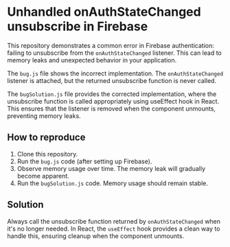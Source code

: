 # Unhandled onAuthStateChanged unsubscribe in Firebase

This repository demonstrates a common error in Firebase authentication: failing to unsubscribe from the `onAuthStateChanged` listener.  This can lead to memory leaks and unexpected behavior in your application.

The `bug.js` file shows the incorrect implementation. The `onAuthStateChanged` listener is attached, but the returned unsubscribe function is never called. 

The `bugSolution.js` file provides the corrected implementation, where the unsubscribe function is called appropriately using useEffect hook in React. This ensures that the listener is removed when the component unmounts, preventing memory leaks.

## How to reproduce

1. Clone this repository.
2. Run the `bug.js` code (after setting up Firebase).
3. Observe memory usage over time.  The memory leak will gradually become apparent.
4. Run the `bugSolution.js` code. Memory usage should remain stable.

## Solution

Always call the unsubscribe function returned by `onAuthStateChanged` when it's no longer needed.  In React, the `useEffect` hook provides a clean way to handle this, ensuring cleanup when the component unmounts.